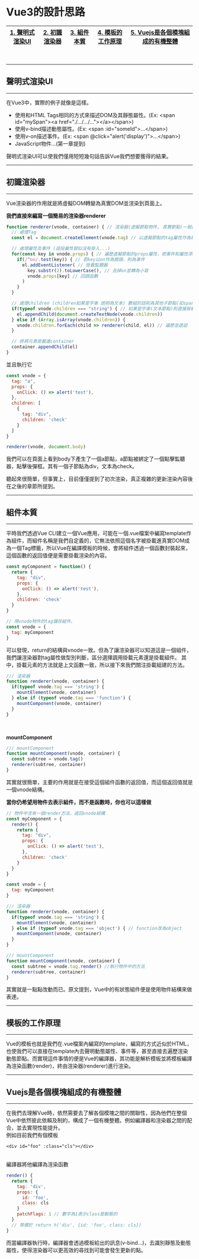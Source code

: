 # Vue3的設計思路
|[1. 聲明式渲染UI](#聲明式渲染UI)|[2. 初識渲染器](#初識渲染器)|[3. 組件本質](#組件本質)|[4. 模板的工作原理](#模板的工作原理)|[5. Vuejs是各個模塊組成的有機整體](#Vuejs是各個模塊組成的有機整體)|
|-|-|-|-|-|
</br>

---
## 聲明式渲染UI
---
在Vue3中，實際的例子就像是這樣。
* 使用和HTML Tags相同的方式來描述DOM及其靜態屬性。(Ex: \<span id="mySpan">\<a href="./.../.../...">\</a>\</span>)
* 使用v-bind描述動態屬性。(Ex: \<span :id="someId">...\</span>)
* 使用v-on描述事件。(Ex: \<span @click="alert('display')">...\</span>)
* JavaScript物件...(第一章提到)

聲明式渲染UI可以使我們僅用短短幾句話告訴Vue我們想要獲得的結果。
</br>

---
## 初識渲染器
---
Vue渲染器的作用就是將虛擬DOM轉變為真實DOM並渲染到頁面上。
</br>

**我們直接來編寫一個簡易的渲染器renderer**
```js
function renderer(vnode, container) { // 渲染器(虛擬節點物件, 真實節點(一般指向父節點))
  // 處理Tag
  const el = document.createElement(vnode.tag) // 以虛擬節點的tag屬性作為標籤名

  // 處理屬性及事件 (這段屬性貌似沒有掛入...)
  for(const key in vnode.props) { // 遍歷虛擬節點的props屬性，把事件和屬性添加到DOM元素
    if(/^on/.test(key)) { // 若key以on作為開頭，則為事件
      el.addEventListener( // 掛載監聽器
        key.substr(2).toLowerCase(), // 去掉on並轉為小寫
        vnode.props[key] // 回調函數
      )
    }
  } 

  // 處理children (children如果是字串 說明為文本) 數組的話則為其他子節點(如span標籤)
  if(typeof vnode.children === "string") { // 如果是字串(文本節點)則直接掛載
    el.appendChild(document.createTextNode(vnode.children))
  } else if (Array.isArray(vnode.children)) {
    vnode.children.forEach(child => renderer(child, el)) // 遍歷並遞迴
  }

  // 終將元素掛載進container
  container.appendChild(el)
}
```

並且執行它
```js
const vnode = {
  tag: "a",
  props: {
    onClick: () => alert('test'),
  },
  children: [
    {
      tag: "div",
      children: 'check'
    }
  ]
}

renderer(vnode, document.body)
```

我們可以在頁面上看到body下產生了一個a節點，a節點被綁定了一個點擊監聽器，點擊後彈框。其有一個子節點為div，文本為check。

聽起來很簡單，但事實上，目前僅僅提到了初次渲染，真正複雜的更新渲染內容後在之後的章節所提到。
</br>

---
## 組件本質
---
平時我們透過Vue CLI建立一個Vue應用，可能在一個.vue檔案中編寫template作為組件，而組件名稱是我們自定義的，它無法依照這個名字被掛載進真實DOM成為一個Tag標籤，所以Vue在編譯模板的時候，會將組件透過一個函數封裝起來，這個函數的返回值便是需要掛載渲染的內容。
```js
const myComponent = function() {
  return {
    tag: "div",
    props: {
      onClick: () => alert('test'),
    },
    children: 'check'
  }
}

// 用vnode物件的tag儲存組件。
const vnode = {
  tag: myComponent
}
```
可以發現，return的結構與vnode一致。但為了讓渲染器可以知道這是一個組件，我們讓渲染器對tag屬性做型別判斷，區分選擇調用掛載元素還是掛載組件。
其中，掛載元素的方法就是上文函數一致，所以接下來我們關注掛載組建的方法。
</br>

```js
/// 渲染器
function renderer(vnode, container) {
  if(typeof vnode.tag === 'string') {
    mountElement(vnode, container)
  } else if (typeof vnode.tag === 'function') {
    mountComponent(vnode, container)
  }
}
```

</br>

**mountComponent**
```js
/// mountComponent
function mountComponent(vnode, container) {
  const subtree = vnode.tag()
  renderer(subtree, container)
}
```
其實就很簡單，主要的作用就是在接受這個組件函數的返回值，而這個返回值就是一個vnode結構。
</br>

**當你仍希望用物件去表示組件，而不是函數時，你也可以這樣做**
```js
// 物件中含有一個render方法，返回vnode結構
const myComponent = {
  render() {
    return {
      tag: "div",
      props: {
        onClick: () => alert('test'),
      },
      children: 'check'
    }
  }
}

const vnode = {
  tag: myComponent
}
```

```js
/// 渲染器
function renderer(vnode, container) {
  if(typeof vnode.tag === 'string') {
    mountElement(vnode, container)
  } else if (typeof vnode.tag === 'object') { // function改為object
    mountComponent(vnode, container)
  }
}
```

```js
/// mountComponent
function mountComponent(vnode, container) {
  const subtree = vnode.tag.render() //執行物件中的方法
  renderer(subtree, container)
}
```
其實就是一點點改動而已。原文提到，Vue中的有狀態組件便是使用物件結構來做表達。
</br>

---
## 模板的工作原理
---
Vue的模板也就是我們在.vue檔案內編寫的template，編寫的方式近似於HTML，也使我們可以直接在template內去聲明動態屬性、事件等，甚至直接去遍歷渲染動態節點。而實現這件事情的便是Vue的編譯器，其功能是解析模板並將模板編譯為渲染函數(render)，終由渲染器(renderer)進行渲染。
</br>

---
## Vuejs是各個模塊組成的有機整體
---
在我們去理解Vue時，依然需要去了解各個模塊之間的關聯性，因為他們在整個Vue中依然彼此依賴及制約，構成了一個有機整體。例如編譯器和渲染器之間的配合，並去實現性能提升。
</br>
例如目前我們有個模板

```
<div id="foo" :class="cls"></div>
```
</br>
編譯器將他編譯為渲染函數

```js
render() {
  return {
    tag: 'div',
    props: {
      id: 'foo',
      class: cls
    }
    patchFlags: 1 // 數字為1表示class是動態的
  }
  // 等價於 return h('div', {id: 'foo', class: cls})
}
```

而當編譯器執行時，編譯器會透過模板給出的訊息(v-bind...)，去識別靜態及動態屬性，使得渲染器可以更高效的尋找到可能會發生更新的點。
